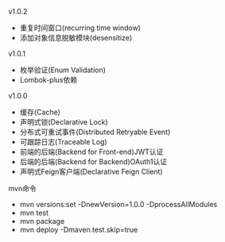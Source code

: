 v1.0.2
- 重复时间窗口(recurring time window)
- 添加对象信息脱敏模块(desensitize)

v1.0.1
- 枚举验证(Enum Validation)
- Lombok-plus依赖

v1.0.0
- 缓存(Cache)
- 声明式锁(Declarative Lock)
- 分布式可重试事件(Distributed Retryable Event)
- 可跟踪日志(Traceable Log)
- 前端的后端(Backend for Front-end)JWT认证
- 后端的后端(Backend for Backend)OAuth1认证
- 声明式Feign客户端(Declarative Feign Client)

mvn命令
- mvn versions:set -DnewVersion=1.0.0 -DprocessAllModules
- mvn test
- mvn package
- mvn deploy -Dmaven.test.skip=true 
